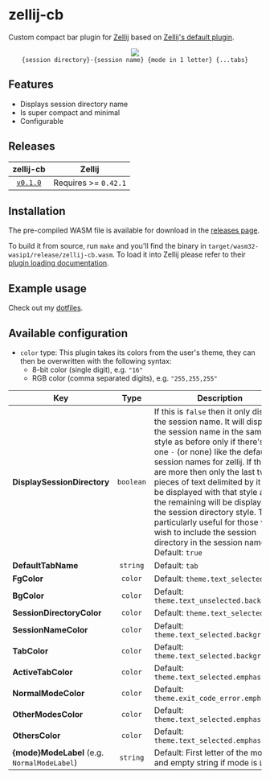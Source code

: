 # zellij-cb

Custom compact bar plugin for [Zellij](https://zellij.dev/) based on
[Zellij's default plugin](https://github.com/zellij-org/zellij/tree/main/default-plugins/compact-bar).

<div align="center">
  <div>
    <img src="https://github.com/ndavd/zellij-cb/assets/74260683/94c76afa-223c-4fcd-974e-275cb8b1690f" />
  </div>
  <code>{session directory}-{session name} {mode in 1 letter} {...tabs}</code>
</div>

## Features

- Displays session directory name
- Is super compact and minimal
- Configurable

## Releases

|                             zellij-cb                              | Zellij               |
| :----------------------------------------------------------------: | -------------------- |
| [`v0.1.0`](https://github.com/ndavd/zellij-cb/releases/tag/v0.1.0) | Requires >= `0.42.1` |

## Installation

The pre-compiled WASM file is available for download in the
[releases page](https://github.com/ndavd/zellij-cb/releases).

To build it from source, run `make` and you'll find the binary in
`target/wasm32-wasip1/release/zellij-cb.wasm`. To load it into Zellij please
refer to their
[plugin loading documentation](https://zellij.dev/documentation/plugin-loading).

## Example usage

Check out my
[dotfiles](https://github.com/ndavd/dotfiles/tree/main/.config/zellij).

## Available configuration

- `color` type: This plugin takes its colors from the user's theme, they can
  then be overwritten with the following syntax:
  - 8-bit color (single digit), e.g. `"16"`
  - RGB color (comma separated digits), e.g. `"255,255,255"`

| Key                                          |   Type    | Description                                                                                                                                                                                                                                                                                                                                                                                                                                                                                                  |
| -------------------------------------------- | :-------: | ------------------------------------------------------------------------------------------------------------------------------------------------------------------------------------------------------------------------------------------------------------------------------------------------------------------------------------------------------------------------------------------------------------------------------------------------------------------------------------------------------------ |
| **DisplaySessionDirectory**                  | `boolean` | If this is `false` then it only displays the session name. It will display the session name in the same style as before only if there's only one `-` (or none) like the default session names for zellij. If there are more then only the last two pieces of text delimited by it will be displayed with that style and the remaining will be displayed in the session directory style. This is particularly useful for those who wish to include the session directory in the session name. Default: `true` |
| **DefaultTabName**                           | `string`  | Default: `tab`                                                                                                                                                                                                                                                                                                                                                                                                                                                                                               |
| **FgColor**                                  |  `color`  | Default: `theme.text_selected.base`                                                                                                                                                                                                                                                                                                                                                                                                                                                                          |
| **BgColor**                                  |  `color`  | Default: `theme.text_unselected.background`                                                                                                                                                                                                                                                                                                                                                                                                                                                                  |
| **SessionDirectoryColor**                    |  `color`  | Default: `theme.text_selected.base`                                                                                                                                                                                                                                                                                                                                                                                                                                                                          |
| **SessionNameColor**                         |  `color`  | Default: `theme.text_selected.background`                                                                                                                                                                                                                                                                                                                                                                                                                                                                    |
| **TabColor**                                 |  `color`  | Default: `theme.text_selected.background`                                                                                                                                                                                                                                                                                                                                                                                                                                                                    |
| **ActiveTabColor**                           |  `color`  | Default: `theme.text_selected.emphasis_2`                                                                                                                                                                                                                                                                                                                                                                                                                                                                    |
| **NormalModeColor**                          |  `color`  | Default: `theme.exit_code_error.emphasis_1`                                                                                                                                                                                                                                                                                                                                                                                                                                                                  |
| **OtherModesColor**                          |  `color`  | Default: `theme.text_selected.emphasis_0`                                                                                                                                                                                                                                                                                                                                                                                                                                                                    |
| **OthersColor**                              |  `color`  | Default: `theme.text_selected.emphasis_0`                                                                                                                                                                                                                                                                                                                                                                                                                                                                    |
| **{mode}ModeLabel** (e.g. `NormalModeLabel`) | `string`  | Default: First letter of the mode and empty string if mode is `Locked`                                                                                                                                                                                                                                                                                                                                                                                                                                       |

